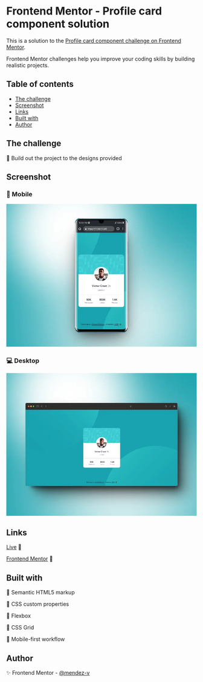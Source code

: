 # Frontend Mentor - Profile card component solution

This is a solution to the [Profile card component challenge on Frontend Mentor](https://www.frontendmentor.io/challenges/profile-card-component-cfArpWshJ).

Frontend Mentor challenges help you improve your coding skills by building realistic projects. 

## Table of contents

- [The challenge](#the-challenge)
- [Screenshot](#screenshot)
- [Links](#links)
- [Built with](#built-with)
- [Author](#author)

## The challenge

📌 Build out the project to the designs provided

## Screenshot

### 📱 Mobile
![Mobile](./assets/image/mobile-preview.webp)

### 💻 Desktop
![Desktop](./assets/image/desktop-preview.webp)

## Links

[Live](https://mendez-v.github.io/profile-card-component/) 👀

[Frontend Mentor](https://www.frontendmentor.io/solutions/profile-card-component-Hx134wFbXe) 👀

## Built with

🎯 Semantic HTML5 markup

🎯 CSS custom properties

🎯 Flexbox

🎯 CSS Grid

🎯 Mobile-first workflow

## Author

✨ Frontend Mentor - [@mendez-v](https://www.frontendmentor.io/profile/mendez-v)
